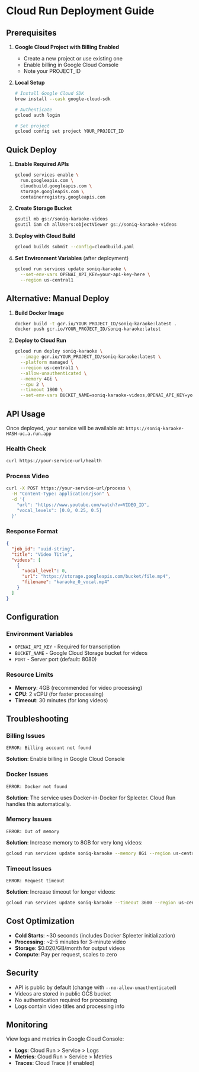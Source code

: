 # Cloud Run Deployment Guide

## Prerequisites

1. **Google Cloud Project with Billing Enabled**
   - Create a new project or use existing one
   - Enable billing in Google Cloud Console
   - Note your PROJECT_ID

2. **Local Setup**
   ```bash
   # Install Google Cloud SDK
   brew install --cask google-cloud-sdk
   
   # Authenticate
   gcloud auth login
   
   # Set project
   gcloud config set project YOUR_PROJECT_ID
   ```

## Quick Deploy

1. **Enable Required APIs**
   ```bash
   gcloud services enable \
     run.googleapis.com \
     cloudbuild.googleapis.com \
     storage.googleapis.com \
     containerregistry.googleapis.com
   ```

2. **Create Storage Bucket**
   ```bash
   gsutil mb gs://soniq-karaoke-videos
   gsutil iam ch allUsers:objectViewer gs://soniq-karaoke-videos
   ```

3. **Deploy with Cloud Build**
   ```bash
   gcloud builds submit --config=cloudbuild.yaml
   ```

4. **Set Environment Variables** (after deployment)
   ```bash
   gcloud run services update soniq-karaoke \
     --set-env-vars OPENAI_API_KEY=your-api-key-here \
     --region us-central1
   ```

## Alternative: Manual Deploy

1. **Build Docker Image**
   ```bash
   docker build -t gcr.io/YOUR_PROJECT_ID/soniq-karaoke:latest .
   docker push gcr.io/YOUR_PROJECT_ID/soniq-karaoke:latest
   ```

2. **Deploy to Cloud Run**
   ```bash
   gcloud run deploy soniq-karaoke \
     --image gcr.io/YOUR_PROJECT_ID/soniq-karaoke:latest \
     --platform managed \
     --region us-central1 \
     --allow-unauthenticated \
     --memory 4Gi \
     --cpu 2 \
     --timeout 1800 \
     --set-env-vars BUCKET_NAME=soniq-karaoke-videos,OPENAI_API_KEY=your-api-key
   ```

## API Usage

Once deployed, your service will be available at:
`https://soniq-karaoke-HASH-uc.a.run.app`

### Health Check
```bash
curl https://your-service-url/health
```

### Process Video
```bash
curl -X POST https://your-service-url/process \
  -H "Content-Type: application/json" \
  -d '{
    "url": "https://www.youtube.com/watch?v=VIDEO_ID",
    "vocal_levels": [0.0, 0.25, 0.5]
  }'
```

### Response Format
```json
{
  "job_id": "uuid-string",
  "title": "Video Title",
  "videos": [
    {
      "vocal_level": 0,
      "url": "https://storage.googleapis.com/bucket/file.mp4",
      "filename": "karaoke_0_vocal.mp4"
    }
  ]
}
```

## Configuration

### Environment Variables
- `OPENAI_API_KEY` - Required for transcription
- `BUCKET_NAME` - Google Cloud Storage bucket for videos
- `PORT` - Server port (default: 8080)

### Resource Limits
- **Memory**: 4GB (recommended for video processing)
- **CPU**: 2 vCPU (for faster processing)
- **Timeout**: 30 minutes (for long videos)

## Troubleshooting

### Billing Issues
```
ERROR: Billing account not found
```
**Solution**: Enable billing in Google Cloud Console

### Docker Issues
```
ERROR: Docker not found
```
**Solution**: The service uses Docker-in-Docker for Spleeter. Cloud Run handles this automatically.

### Memory Issues
```
ERROR: Out of memory
```
**Solution**: Increase memory to 8GB for very long videos:
```bash
gcloud run services update soniq-karaoke --memory 8Gi --region us-central1
```

### Timeout Issues
```
ERROR: Request timeout
```
**Solution**: Increase timeout for longer videos:
```bash
gcloud run services update soniq-karaoke --timeout 3600 --region us-central1
```

## Cost Optimization

- **Cold Starts**: ~30 seconds (includes Docker Spleeter initialization)
- **Processing**: ~2-5 minutes for 3-minute video
- **Storage**: $0.020/GB/month for output videos
- **Compute**: Pay per request, scales to zero

## Security

- API is public by default (change with `--no-allow-unauthenticated`)
- Videos are stored in public GCS bucket
- No authentication required for processing
- Logs contain video titles and processing info

## Monitoring

View logs and metrics in Google Cloud Console:
- **Logs**: Cloud Run > Service > Logs
- **Metrics**: Cloud Run > Service > Metrics
- **Traces**: Cloud Trace (if enabled)